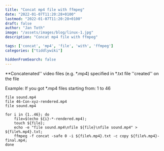 ```yaml
---
title: "Concat mp4 file with ffmpeg"
date: "2022-01-07T11:20:28+0100"
lastmod: "2022-01-07T11:20:28+0100"
draft: false
author: "Jan Toth"
image: "/assets/images/blog/linux-1.jpg"
description: "Concat mp4 file with ffmpeg"

tags: ['concat', 'mp4', 'file', 'with', 'ffmpeg']
categories: ["tiddlywiki"]

hiddenFromSearch: false
---
```


**Concatenated'' video files (e.g. *.mp4) specified in *.txt file ''created'' on the file

Example: If you got *.mp4 files starting from: 1 to 46


```
file sound.mp4
file 46-Con-xyz-rendered.mp4
file sound.mp4
```


```
for i in {1..46}; do
    file=$(echo ${i}-*-rendered.mp4);
    touch ${file};
    echo -e "file sound.mp4\nfile ${file}\nfile sound.mp4" > ${file%.mp4}.txt;
    ffmpeg -f concat -safe 0 -i ${file%.mp4}.txt -c copy ${file%.mp4}-final.mp4;
done
```
